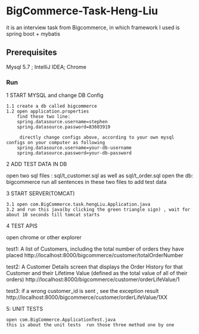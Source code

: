 # BigCommerce-Task-Heng-Liu
it is an interview task from Bigcommerce, in which framework I used is spring boot + mybatis

## Prerequisites
Mysql 5.7 ; IntelliJ IDEA; Chrome

### Run

1 START MYSQL and change DB Config

	1.1 create a db called bigcommerce  
	1.2 open application.properties
	    find these two line:
		spring.datasource.username=stephen
		spring.datasource.password=83603919
		
	     directly change configs above, according to your own mysql configs on your computer as following
		spring.datasource.username=your-db-username
		spring.datasource.password=your-db-password
		
	
2 ADD TEST DATA IN DB

  open two sql files : sql/t_customer.sql as well as sql/t_order.sql
  open the db: bigcommerce
  run all sentences in these two files to add test data
  
3 START SERVER(TOMCAT)

    3.1 open com.BigCommerce.task.hengLiu.Application.java
    3.2 and run this java(by clicking the green triangle sign) , wait for about 10 seconds till tomcat starts
	
4 TEST APIS

  open chrome or other explorer
  
  test1:  A list of Customers, including the total number of orders they have placed
  http://localhost:8000/bigcommerce/customer/totalOrderNumber
  
  
  
  
  test2:  A Customer Details screen that displays the Order History for that Customer
         and their Lifetime Value (defined as the total value of all of their orders)
  http://localhost:8000/bigcommerce/customer/orderLifeValue/1
   
   
   
  test3: if a wrong customer_id is sent , see the exception result
  http://localhost:8000/bigcommerce/customer/orderLifeValue/1XX
   
   
 5: UNIT TESTS 
 
 
    open com.BigCommerce.ApplicationTest.java
    this is about the unit tests  run those three method one by one

